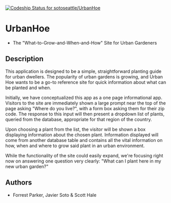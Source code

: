 [![Codeship Status for sotoseattle/UrbanHoe](https://www.codeship.io/projects/d0cd5d00-2ee9-0132-483c-7e53b330ae43/status)](https://www.codeship.io/projects/39433)

# UrbanHoe
* The "What-to-Grow-and-When-and-How" Site for Urban Gardeners

## Description
This application is designed to be a simple, straightforward planting guide for
urban dwellers. The popularity of urban gardens is growing, and Urban Hoe wants to be
a go-to reference site for quick information about what can be planted and when.

Initially, we have conceptualized this app as a one page informational app.
Visitors to the site are immediately shown a large prompt near the top of the page
asking "Where do you live?", with a form box asking them for their zip code. The
response to this input will then present a dropdown list of plants, queried from
the database, appropriate for that region of the country.

Upon choosing a plant from the list, the visitor will be shown a box displaying
information about the chosen plant. Information displayed will come from another
database table and contains all the vital information on how, when and where to
grow said plant in an urban environment.

While the functionality of the site could easily expand, we're focusing right now
on answering one question very clearly: "What can I plant here in my new urban garden?"

## Authors
* Forrest Parker, Javier Soto & Scott Hale
